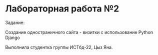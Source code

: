 # Лабораторная работа №2

Задание:

Создание одностраничного сайта - визитки с использование Python Django

Выполнила студентка группы ИСТбд-22, Цыз Яна.
